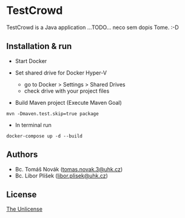 # TestCrowd

TestCrowd is a Java application ...TODO... neco sem dopis Tome. :-D

## Installation & run

- Start Docker

- Set shared drive for Docker Hyper-V
  - go to Docker > Settings > Shared Drives
  - check drive with your project files

- Build Maven project (Execute Maven Goal)
```
mvn -Dmaven.test.skip=true package
```

- In terminal run
```
docker-compose up -d --build
```

## Authors
- Bc. Tomáš Novák (tomas.novak.3@uhk.cz)
- Bc. Libor Plíšek (libor.plisek@uhk.cz)

## License
[The Unlicense](LICENSE)
